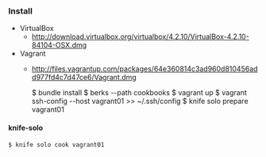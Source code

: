 ### Install

- VirtualBox
  - http://download.virtualbox.org/virtualbox/4.2.10/VirtualBox-4.2.10-84104-OSX.dmg
- Vagrant
  - http://files.vagrantup.com/packages/64e360814c3ad960d810456add977fd4c7d47ce6/Vagrant.dmg


    $ bundle install
    $ berks --path cookbooks
    $ vagrant up
    $ vagrant ssh-config --host vagrant01 >> ~/.ssh/config
    $ knife solo prepare vagrant01

#### knife-solo

```
$ knife solo cook vagrant01
```
